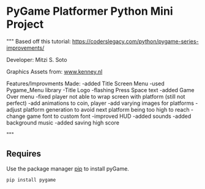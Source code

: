 
# PyGame Platformer Python Mini Project
"""
Based off this tutorial:
https://coderslegacy.com/python/pygame-series-improvements/

Developer: Mitzi S. Soto

Graphics Assets from: www.kenney.nl

Features/Improvments Made:
-added Title Screen Menu
    -used Pygame_Menu library
    -Title Logo
    -flashing Press Space text
-added Game Over menu
-fixed player not able to wrap screen with platform (still not perfect)
-add animations to coin, player
-add varying images for platforms
-adjust platform generation to avoid next platform being too high to reach
-change game font to custom font
-improved HUD
-added sounds
-added background music
-added saving high score

"""

## Requires

Use the package manager [pip](https://pip.pypa.io/en/stable/) to install pyGame.

```bash
pip install pygame


